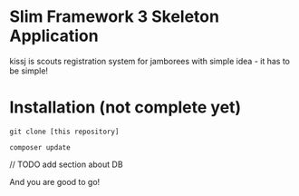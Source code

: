 # Slim Framework 3 Skeleton Application

kissj is scouts registration system for jamborees with simple idea - it has to be simple!

# Installation (not complete yet)

`git clone [this repository]`

`composer update`

// TODO add section about DB

And you are good to go! 